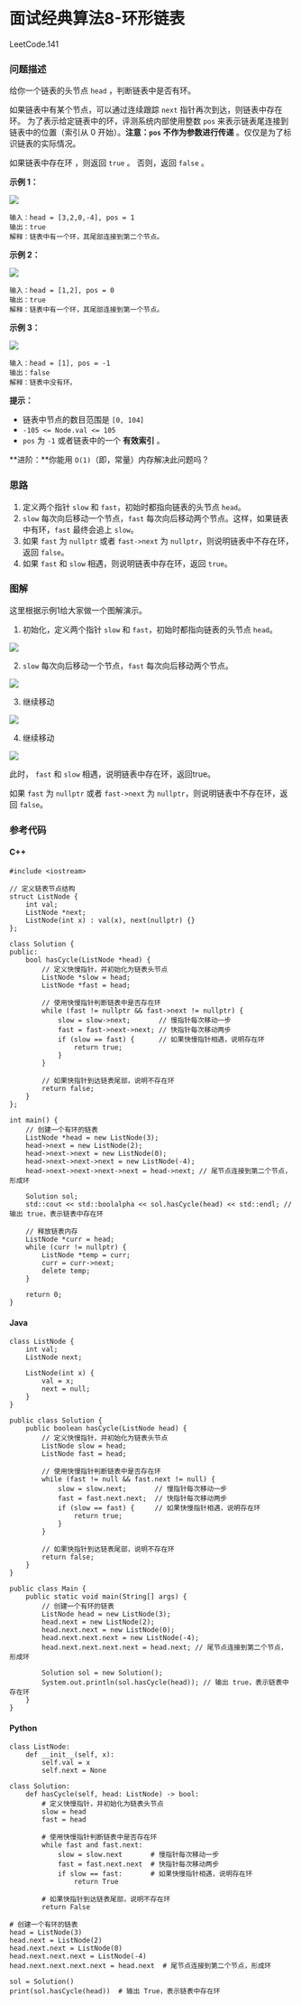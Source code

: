 # 面试经典算法8-环形链表

LeetCode.141

### 问题描述

给你一个链表的头节点 `head` ，判断链表中是否有环。

如果链表中有某个节点，可以通过连续跟踪 `next` 指针再次到达，则链表中存在环。 为了表示给定链表中的环，评测系统内部使用整数 `pos` 来表示链表尾连接到链表中的位置（索引从 0 开始）。**注意：`pos` 不作为参数进行传递** 。仅仅是为了标识链表的实际情况。

如果链表中存在环 ，则返回 `true` 。 否则，返回 `false` 。

 **示例 1：**

![](https://raw.githubusercontent.com/aqjsp/Pictures/main/202401302107484.png)

```
输入：head = [3,2,0,-4], pos = 1
输出：true
解释：链表中有一个环，其尾部连接到第二个节点。
```

**示例 2：**

![](https://raw.githubusercontent.com/aqjsp/Pictures/main/202401302107928.png)

```
输入：head = [1,2], pos = 0
输出：true
解释：链表中有一个环，其尾部连接到第一个节点。
```

**示例 3：**

![](https://raw.githubusercontent.com/aqjsp/Pictures/main/202401302107807.png)

```
输入：head = [1], pos = -1
输出：false
解释：链表中没有环。
```

 **提示：**

- 链表中节点的数目范围是 `[0, 104]`
- `-105 <= Node.val <= 105`
- `pos` 为 `-1` 或者链表中的一个 **有效索引** 。

 **进阶：**你能用 `O(1)`（即，常量）内存解决此问题吗？

### 思路

1. 定义两个指针 `slow` 和 `fast`，初始时都指向链表的头节点 `head`。
2. `slow` 每次向后移动一个节点，`fast` 每次向后移动两个节点。这样，如果链表中有环，`fast` 最终会追上 `slow`。
3. 如果 `fast` 为 `nullptr` 或者 `fast->next` 为 `nullptr`，则说明链表中不存在环，返回 `false`。
4. 如果 `fast` 和 `slow` 相遇，则说明链表中存在环，返回 `true`。

### 图解

这里根据示例1给大家做一个图解演示。

1. 初始化，定义两个指针 `slow` 和 `fast`，初始时都指向链表的头节点 `head`。

![](https://raw.githubusercontent.com/aqjsp/Pictures/main/202401302129611.png)

2. `slow` 每次向后移动一个节点，`fast` 每次向后移动两个节点。

![](https://raw.githubusercontent.com/aqjsp/Pictures/main/202401302138762.png)

3. 继续移动

![](https://raw.githubusercontent.com/aqjsp/Pictures/main/202401302140816.png)

4. 继续移动

![](https://raw.githubusercontent.com/aqjsp/Pictures/main/202401302141891.png)

此时， `fast` 和 `slow` 相遇，说明链表中存在环，返回true。

如果 `fast` 为 `nullptr` 或者 `fast->next` 为 `nullptr`，则说明链表中不存在环，返回 `false`。

### 参考代码

#### C++

```
#include <iostream>

// 定义链表节点结构
struct ListNode {
    int val;
    ListNode *next;
    ListNode(int x) : val(x), next(nullptr) {}
};

class Solution {
public:
    bool hasCycle(ListNode *head) {
        // 定义快慢指针，并初始化为链表头节点
        ListNode *slow = head;
        ListNode *fast = head;

        // 使用快慢指针判断链表中是否存在环
        while (fast != nullptr && fast->next != nullptr) {
            slow = slow->next;       // 慢指针每次移动一步
            fast = fast->next->next; // 快指针每次移动两步
            if (slow == fast) {      // 如果快慢指针相遇，说明存在环
                return true;
            }
        }

        // 如果快指针到达链表尾部，说明不存在环
        return false;
    }
};

int main() {
    // 创建一个有环的链表
    ListNode *head = new ListNode(3);
    head->next = new ListNode(2);
    head->next->next = new ListNode(0);
    head->next->next->next = new ListNode(-4);
    head->next->next->next->next = head->next; // 尾节点连接到第二个节点，形成环

    Solution sol;
    std::cout << std::boolalpha << sol.hasCycle(head) << std::endl; // 输出 true，表示链表中存在环

    // 释放链表内存
    ListNode *curr = head;
    while (curr != nullptr) {
        ListNode *temp = curr;
        curr = curr->next;
        delete temp;
    }

    return 0;
}
```

#### Java

```
class ListNode {
    int val;
    ListNode next;

    ListNode(int x) {
        val = x;
        next = null;
    }
}

public class Solution {
    public boolean hasCycle(ListNode head) {
        // 定义快慢指针，并初始化为链表头节点
        ListNode slow = head;
        ListNode fast = head;

        // 使用快慢指针判断链表中是否存在环
        while (fast != null && fast.next != null) {
            slow = slow.next;       // 慢指针每次移动一步
            fast = fast.next.next;  // 快指针每次移动两步
            if (slow == fast) {     // 如果快慢指针相遇，说明存在环
                return true;
            }
        }

        // 如果快指针到达链表尾部，说明不存在环
        return false;
    }
}

public class Main {
    public static void main(String[] args) {
        // 创建一个有环的链表
        ListNode head = new ListNode(3);
        head.next = new ListNode(2);
        head.next.next = new ListNode(0);
        head.next.next.next = new ListNode(-4);
        head.next.next.next.next = head.next; // 尾节点连接到第二个节点，形成环

        Solution sol = new Solution();
        System.out.println(sol.hasCycle(head)); // 输出 true，表示链表中存在环
    }
}
```

#### Python

```
class ListNode:
    def __init__(self, x):
        self.val = x
        self.next = None

class Solution:
    def hasCycle(self, head: ListNode) -> bool:
        # 定义快慢指针，并初始化为链表头节点
        slow = head
        fast = head

        # 使用快慢指针判断链表中是否存在环
        while fast and fast.next:
            slow = slow.next       # 慢指针每次移动一步
            fast = fast.next.next  # 快指针每次移动两步
            if slow == fast:       # 如果快慢指针相遇，说明存在环
                return True

        # 如果快指针到达链表尾部，说明不存在环
        return False

# 创建一个有环的链表
head = ListNode(3)
head.next = ListNode(2)
head.next.next = ListNode(0)
head.next.next.next = ListNode(-4)
head.next.next.next.next = head.next  # 尾节点连接到第二个节点，形成环

sol = Solution()
print(sol.hasCycle(head))  # 输出 True，表示链表中存在环
```

